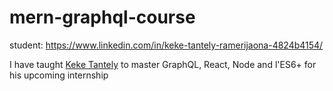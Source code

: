 # mern-graphql-course
student: https://www.linkedin.com/in/keke-tantely-ramerijaona-4824b4154/

I have taught [Keke Tantely](https://www.linkedin.com/in/keke-tantely-ramerijaona-4824b4154/) to master GraphQL, React, Node and l'ES6+ for his upcoming internship
